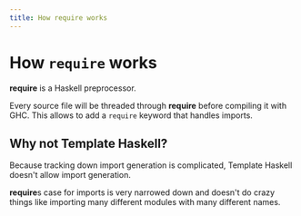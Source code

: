 ```yaml
---
title: How require works
---
```


# How `require` works

**require** is a Haskell preprocessor.

Every source file will be threaded through **require** before compiling it with GHC.
This allows to add a `require` keyword that handles imports.

## Why not Template Haskell?

Because tracking down import generation is complicated, Template Haskell doesn't allow import
generation.

**require**s case for imports is very narrowed down and doesn't do crazy things like importing
many different modules with many different names.


